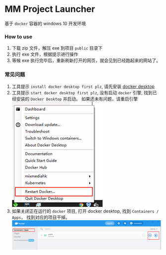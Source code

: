 # MM Project Launcher

基于 `docker` 容器的 windows 10 开发环境


### How to use

1. 下载 zip 文件，解压 exe 到项目 `public` 目录下
2. 执行 exe 文件，根据提示进行操作
3. 等候 exe 执行完毕后，重新刷新打开的网页，就会见到已经跑起来的网站了。

### 常见问题

1. 工具提示 `install docker desktop first plz`, 请先安装 [docker desktop](https://docs.docker.com/docker-for-windows/install/)
2. 工具提示 `start docker desktop first plz`, 没有启动 `docker` 引擎, 找到已经安装的 `Docker Desktop` 并启动。
如果还未有问题，请重启引擎 
![image01](./doc/image01.png)
3. 如果关闭正在运行的 `docker` 项目, 打开 docker desktop, 找到 `Containers / Apps`， 找到对应的项目干掉。
![image02](./doc/image02.png)
